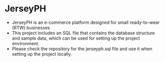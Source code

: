 # JerseyPH
- JerseyPH is an e-commerce platform designed for small ready-to-wear (RTW) businesses
- This project includes an SQL file that contains the database structure and sample data, which can be used for setting up the project environment.
- Please check the repository for the jerseyph.sql file and use it when setting up the project locally.
